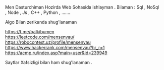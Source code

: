 Men Dasturchiman Hozirda Web Sohasida ishlayman . 
Bilaman : Sql , NoSql , Node , Js , C++ , Python , .......

Algo Bilan zerikanda shug'lanaman 

https://t.me/balkibumen  
https://leetcode.com/mensenvau/  
https://robocontest.uz/profile/mensenvau <br>
https://www.hackerrank.com/mensenvau?hr_r=1 <br>
https://acmp.ru/index.asp?main=user&id=239949 




Saytlar Xafsizligi bilan ham shug'lanaman .  

